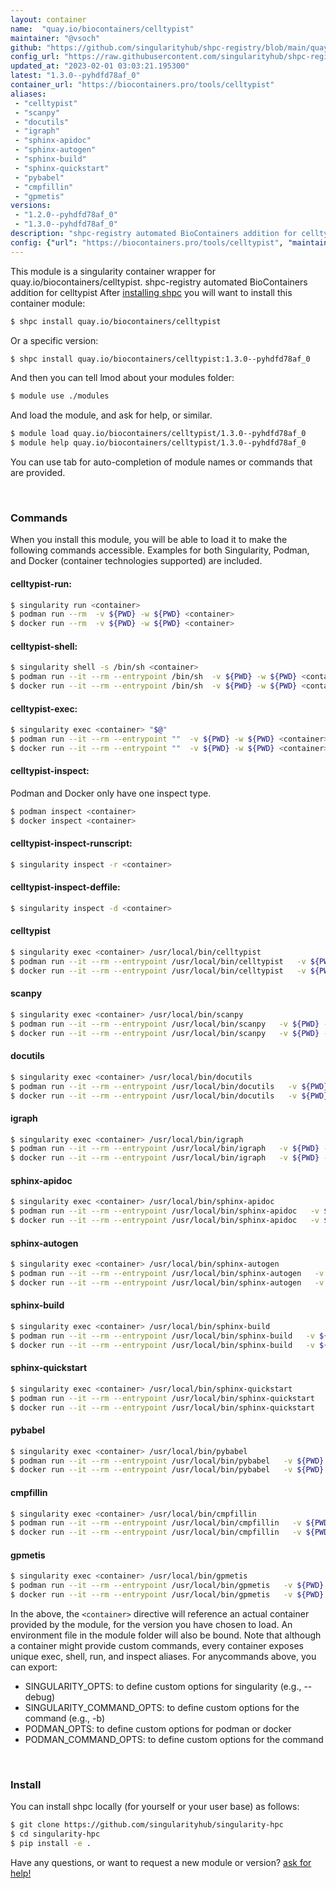 ```yaml
---
layout: container
name:  "quay.io/biocontainers/celltypist"
maintainer: "@vsoch"
github: "https://github.com/singularityhub/shpc-registry/blob/main/quay.io/biocontainers/celltypist/container.yaml"
config_url: "https://raw.githubusercontent.com/singularityhub/shpc-registry/main/quay.io/biocontainers/celltypist/container.yaml"
updated_at: "2023-02-01 03:03:21.195300"
latest: "1.3.0--pyhdfd78af_0"
container_url: "https://biocontainers.pro/tools/celltypist"
aliases:
 - "celltypist"
 - "scanpy"
 - "docutils"
 - "igraph"
 - "sphinx-apidoc"
 - "sphinx-autogen"
 - "sphinx-build"
 - "sphinx-quickstart"
 - "pybabel"
 - "cmpfillin"
 - "gpmetis"
versions:
 - "1.2.0--pyhdfd78af_0"
 - "1.3.0--pyhdfd78af_0"
description: "shpc-registry automated BioContainers addition for celltypist"
config: {"url": "https://biocontainers.pro/tools/celltypist", "maintainer": "@vsoch", "description": "shpc-registry automated BioContainers addition for celltypist", "latest": {"1.3.0--pyhdfd78af_0": "sha256:e5e359cf8ce142ac0f8d020a56cca75ad2f5342a5758f4ff0dcbdaed976cf24d"}, "tags": {"1.2.0--pyhdfd78af_0": "sha256:0ff91df0cb1b0635c7a1969f4ac54943329c4252cd73bb79fbfefef4207c37f6", "1.3.0--pyhdfd78af_0": "sha256:e5e359cf8ce142ac0f8d020a56cca75ad2f5342a5758f4ff0dcbdaed976cf24d"}, "docker": "quay.io/biocontainers/celltypist", "aliases": {"celltypist": "/usr/local/bin/celltypist", "scanpy": "/usr/local/bin/scanpy", "docutils": "/usr/local/bin/docutils", "igraph": "/usr/local/bin/igraph", "sphinx-apidoc": "/usr/local/bin/sphinx-apidoc", "sphinx-autogen": "/usr/local/bin/sphinx-autogen", "sphinx-build": "/usr/local/bin/sphinx-build", "sphinx-quickstart": "/usr/local/bin/sphinx-quickstart", "pybabel": "/usr/local/bin/pybabel", "cmpfillin": "/usr/local/bin/cmpfillin", "gpmetis": "/usr/local/bin/gpmetis"}}
---
```


This module is a singularity container wrapper for quay.io/biocontainers/celltypist.
shpc-registry automated BioContainers addition for celltypist
After [installing shpc](#install) you will want to install this container module:


```bash
$ shpc install quay.io/biocontainers/celltypist
```

Or a specific version:

```bash
$ shpc install quay.io/biocontainers/celltypist:1.3.0--pyhdfd78af_0
```

And then you can tell lmod about your modules folder:

```bash
$ module use ./modules
```

And load the module, and ask for help, or similar.

```bash
$ module load quay.io/biocontainers/celltypist/1.3.0--pyhdfd78af_0
$ module help quay.io/biocontainers/celltypist/1.3.0--pyhdfd78af_0
```

You can use tab for auto-completion of module names or commands that are provided.

<br>

### Commands

When you install this module, you will be able to load it to make the following commands accessible.
Examples for both Singularity, Podman, and Docker (container technologies supported) are included.

#### celltypist-run:

```bash
$ singularity run <container>
$ podman run --rm  -v ${PWD} -w ${PWD} <container>
$ docker run --rm  -v ${PWD} -w ${PWD} <container>
```

#### celltypist-shell:

```bash
$ singularity shell -s /bin/sh <container>
$ podman run --it --rm --entrypoint /bin/sh  -v ${PWD} -w ${PWD} <container>
$ docker run --it --rm --entrypoint /bin/sh  -v ${PWD} -w ${PWD} <container>
```

#### celltypist-exec:

```bash
$ singularity exec <container> "$@"
$ podman run --it --rm --entrypoint ""  -v ${PWD} -w ${PWD} <container> "$@"
$ docker run --it --rm --entrypoint ""  -v ${PWD} -w ${PWD} <container> "$@"
```

#### celltypist-inspect:

Podman and Docker only have one inspect type.

```bash
$ podman inspect <container>
$ docker inspect <container>
```

#### celltypist-inspect-runscript:

```bash
$ singularity inspect -r <container>
```

#### celltypist-inspect-deffile:

```bash
$ singularity inspect -d <container>
```


#### celltypist

```bash
$ singularity exec <container> /usr/local/bin/celltypist
$ podman run --it --rm --entrypoint /usr/local/bin/celltypist   -v ${PWD} -w ${PWD} <container> -c " $@"
$ docker run --it --rm --entrypoint /usr/local/bin/celltypist   -v ${PWD} -w ${PWD} <container> -c " $@"
```


#### scanpy

```bash
$ singularity exec <container> /usr/local/bin/scanpy
$ podman run --it --rm --entrypoint /usr/local/bin/scanpy   -v ${PWD} -w ${PWD} <container> -c " $@"
$ docker run --it --rm --entrypoint /usr/local/bin/scanpy   -v ${PWD} -w ${PWD} <container> -c " $@"
```


#### docutils

```bash
$ singularity exec <container> /usr/local/bin/docutils
$ podman run --it --rm --entrypoint /usr/local/bin/docutils   -v ${PWD} -w ${PWD} <container> -c " $@"
$ docker run --it --rm --entrypoint /usr/local/bin/docutils   -v ${PWD} -w ${PWD} <container> -c " $@"
```


#### igraph

```bash
$ singularity exec <container> /usr/local/bin/igraph
$ podman run --it --rm --entrypoint /usr/local/bin/igraph   -v ${PWD} -w ${PWD} <container> -c " $@"
$ docker run --it --rm --entrypoint /usr/local/bin/igraph   -v ${PWD} -w ${PWD} <container> -c " $@"
```


#### sphinx-apidoc

```bash
$ singularity exec <container> /usr/local/bin/sphinx-apidoc
$ podman run --it --rm --entrypoint /usr/local/bin/sphinx-apidoc   -v ${PWD} -w ${PWD} <container> -c " $@"
$ docker run --it --rm --entrypoint /usr/local/bin/sphinx-apidoc   -v ${PWD} -w ${PWD} <container> -c " $@"
```


#### sphinx-autogen

```bash
$ singularity exec <container> /usr/local/bin/sphinx-autogen
$ podman run --it --rm --entrypoint /usr/local/bin/sphinx-autogen   -v ${PWD} -w ${PWD} <container> -c " $@"
$ docker run --it --rm --entrypoint /usr/local/bin/sphinx-autogen   -v ${PWD} -w ${PWD} <container> -c " $@"
```


#### sphinx-build

```bash
$ singularity exec <container> /usr/local/bin/sphinx-build
$ podman run --it --rm --entrypoint /usr/local/bin/sphinx-build   -v ${PWD} -w ${PWD} <container> -c " $@"
$ docker run --it --rm --entrypoint /usr/local/bin/sphinx-build   -v ${PWD} -w ${PWD} <container> -c " $@"
```


#### sphinx-quickstart

```bash
$ singularity exec <container> /usr/local/bin/sphinx-quickstart
$ podman run --it --rm --entrypoint /usr/local/bin/sphinx-quickstart   -v ${PWD} -w ${PWD} <container> -c " $@"
$ docker run --it --rm --entrypoint /usr/local/bin/sphinx-quickstart   -v ${PWD} -w ${PWD} <container> -c " $@"
```


#### pybabel

```bash
$ singularity exec <container> /usr/local/bin/pybabel
$ podman run --it --rm --entrypoint /usr/local/bin/pybabel   -v ${PWD} -w ${PWD} <container> -c " $@"
$ docker run --it --rm --entrypoint /usr/local/bin/pybabel   -v ${PWD} -w ${PWD} <container> -c " $@"
```


#### cmpfillin

```bash
$ singularity exec <container> /usr/local/bin/cmpfillin
$ podman run --it --rm --entrypoint /usr/local/bin/cmpfillin   -v ${PWD} -w ${PWD} <container> -c " $@"
$ docker run --it --rm --entrypoint /usr/local/bin/cmpfillin   -v ${PWD} -w ${PWD} <container> -c " $@"
```


#### gpmetis

```bash
$ singularity exec <container> /usr/local/bin/gpmetis
$ podman run --it --rm --entrypoint /usr/local/bin/gpmetis   -v ${PWD} -w ${PWD} <container> -c " $@"
$ docker run --it --rm --entrypoint /usr/local/bin/gpmetis   -v ${PWD} -w ${PWD} <container> -c " $@"
```



In the above, the `<container>` directive will reference an actual container provided
by the module, for the version you have chosen to load. An environment file in the
module folder will also be bound. Note that although a container
might provide custom commands, every container exposes unique exec, shell, run, and
inspect aliases. For anycommands above, you can export:

 - SINGULARITY_OPTS: to define custom options for singularity (e.g., --debug)
 - SINGULARITY_COMMAND_OPTS: to define custom options for the command (e.g., -b)
 - PODMAN_OPTS: to define custom options for podman or docker
 - PODMAN_COMMAND_OPTS: to define custom options for the command

<br>

### Install

You can install shpc locally (for yourself or your user base) as follows:

```bash
$ git clone https://github.com/singularityhub/singularity-hpc
$ cd singularity-hpc
$ pip install -e .
```

Have any questions, or want to request a new module or version? [ask for help!](https://github.com/singularityhub/singularity-hpc/issues)